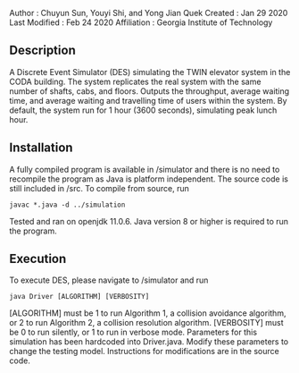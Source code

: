 Author              : Chuyun Sun, Youyi Shi, and Yong Jian Quek
Created             : Jan 29 2020
Last Modified       : Feb 24 2020
Affiliation         : Georgia Institute of Technology

Description
-----------
A Discrete Event Simulator (DES) simulating the TWIN elevator system in the CODA building. The system replicates the real system with the
same number of shafts, cabs, and floors. Outputs the throughput, average waiting time, and average waiting and travelling time of users
within the system. By default, the system run for 1 hour (3600 seconds), simulating peak lunch hour.

Installation
-------------
A fully compiled program is available in /simulator and there is no need to recompile the program as Java is platform independent.
The source code is still included in /src. To compile from source, run

    javac *.java -d ../simulation

Tested and ran on openjdk 11.0.6. Java version 8 or higher is required to run the program.

Execution
---------
To execute DES, please navigate to /simulator and run

    java Driver [ALGORITHM] [VERBOSITY]

[ALGORITHM] must be 1 to run Algorithm 1, a collision avoidance algorithm, or 2 to run Algorithm 2, a collision resolution algorithm.
[VERBOSITY] must be 0 to run silently, or 1 to run in verbose mode.
Parameters for this simulation has been hardcoded into Driver.java. Modify these parameters to change the testing model. Instructions for modifications are in the source code.

